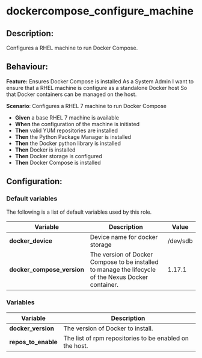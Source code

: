 # dockercompose_configure_machine

## Description:

Configures a RHEL machine to run Docker Compose.

## Behaviour:

**Feature:** Ensures Docker Compose is installed
As a System Admin
I want to ensure that a RHEL machine is configure as a standalone Docker host
So that Docker containers can be managed on the host.

**Scenario**: Configures a RHEL 7 machine to run Docker Compose
- **Given** a base RHEL 7 machine is available
- **When** the configuration of the machine is initiated
- **Then** valid YUM repositories are installed
- **Then** the Python Package Manager is installed
- **Then** the Docker python library is installed
- **Then** Docker is installed
- **Then** Docker storage is configured
- **Then** Docker Compose is installed

## Configuration:

### Default variables

The following is a list of default variables used by this role.

| Variable  | Description  | Value  |
|---|---|---|
| **docker_device** | Device name for docker storage | /dev/sdb |
| **docker_compose_version** | The version of Docker Compose to be installed to manage the lifecycle of the Nexus Docker container. | 1.17.1 |

### Variables
| Variable  | Description  |
|---|---|
| **docker_version** | The version of Docker to install. |
| **repos_to_enable** | The list of rpm repositories to be enabled on the host. |
